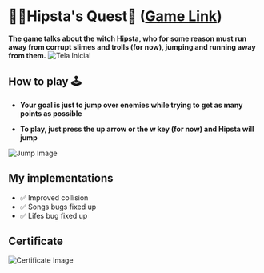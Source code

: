 # 🧙‍♀️Hipsta's Quest👾 ([Game Link](https://editor.p5js.org/Valker-Vinicius/full/B2fT4YM5j))
<strong>The game talks about the witch Hipsta, who for some reason must run away from corrupt slimes and trolls (for now), jumping and running away from them.</strong>
![Tela Inicial](https://user-images.githubusercontent.com/65914461/86045656-448d8080-ba22-11ea-97da-bbb585e2cc0d.png)

## How to play 🕹
* <p><strong>Your goal is just to jump over enemies while trying to get as many points as possible</strong></p>
* <p><strong>To play, just press the up arrow or the w key (for now) and Hipsta will jump</strong></p>
![Jump Image](https://user-images.githubusercontent.com/65914461/86044182-258def00-ba20-11ea-9f99-559c95088369.png)
## My implementations
- ✅ Improved collision
- ✅ Songs bugs fixed up
- ✅ Lifes bug fixed up
## Certificate
![Certificate Image](https://user-images.githubusercontent.com/65914461/86071790-859f8800-ba56-11ea-8169-94606643597d.png)

